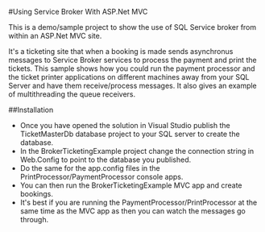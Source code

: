 #Using Service Broker With ASP.Net MVC

This is a demo/sample project to show the use of SQL Service broker from within an ASP.Net MVC site.

It's a ticketing site that when a booking is made sends asynchronus messages to Service Broker services to process the payment and print the tickets. 
This sample shows how you could run the payment processor and the ticket printer applications on different machines away from your SQL Server and have them receive/process messages. It also gives an example of multithreading the queue receivers.

##Installation
* Once you have opened the solution in Visual Studio publish the TicketMasterDb database project to your SQL server to create the database.
* In the BrokerTicketingExample project change the connection string in Web.Config to point to the database you published.
* Do the same for the app.config files in the PrintProcessor/PaymentProcessor console apps.
* You can then run the BrokerTicketingExample MVC app and create bookings. 
* It's best if you are running the PaymentProcessor/PrintProcessor at the same time as the MVC app as then you can watch the messages go through.
